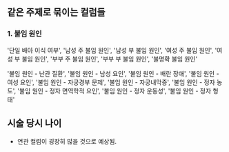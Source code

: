 ## 같은 주제로 묶이는 컬럼들

### 1. 불임 원인
'단일 배아 이식 여부', '남성 주 불임 원인', '남성 부 불임 원인', '여성 주 불임 원인', '여성 부 불임 원인', '부부 주 불임 원인', '부부 부 불임 원인', '불명확 불임 원인'

'불임 원인 - 난관 질환', '불임 원인 - 남성 요인', '불임 원인 - 배란 장애', '불임 원인 - 여성 요인', '불임 원인 - 자궁경부 문제', '불임 원인 - 자궁내막증', '불임 원인 - 정자 농도', '불임 원인 - 정자 면역학적 요인', '불임 원인 - 정자 운동성', '불임 원인 - 정자 형태'


## 시술 당시 나이
- 연관 컬럼이 굉장히 많을 것으로 예상됨.




